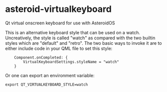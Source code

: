 # asteroid-virtualkeyboard
Qt virtual onscreen keyboard for use with AsteroidOS

This is an alternative keyboard style that can be used on a watch.  Uncreatively, the style is called "watch" as compared with the two builtin styles which are "default" and "retro".  The two basic ways to invoke it are to either include code in your QML file to set this style:

```
    Component.onCompleted: {
        VirtualKeyboardSettings.styleName = "watch"
    }
```
Or one can export an environment variable:
```
export QT_VIRTUALKEYBOARD_STYLE=watch
```
